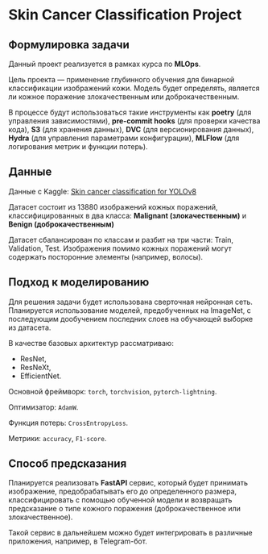 # Skin Cancer Classification Project

## Формулировка задачи    

Данный проект реализуется в рамках курса по **MLOps**. 

Цель проекта — применение глубинного обучения для бинарной классификации изображений кожи. Модель будет определять, является ли кожное поражение злокачественным или доброкачественным.

В процессе будут использоваться такие инструменты как
**poetry** (для управления зависимостями),  **pre-commit hooks** (для проверки качества кода), **S3** (для хранения данных), **DVC** (для версионирования данных), **Hydra** (для управления параметрами конфигурации), **MLFlow** (для логирования метрик и функции потерь).

## Данные  
Данные c Kaggle:  [Skin cancer classification for YOLOv8](https://www.kaggle.com/datasets/cubeai/skin-cancer-classification-for-yolov8)  

Датасет состоит из 13880 изображений кожных поражений, классифицированных в два класса:  **Malignant (злокачественным)** и **Benign (доброкачественным)**  

Датасет сбалансирован по классам и разбит на три части: Train, Validation, Test. 
Изображения помимо кожных поражений могут содержать посторонние элементы (например, волосы). 

## Подход к моделированию

Для решения задачи будет использована сверточная нейронная сеть. Планируется использование моделей, предобученных на ImageNet, с последующим дообучением последних слоев на обучающей выборке из датасета.

В качестве базовых архитектур рассматриваю:
- ResNet,
- ResNeXt,
- EfficientNet. 

Основной фреймворк: `torch`, `torchvision`, `pytorch-lightning`.

Оптимизатор: `AdamW`.

Функция потерь: `CrossEntropyLoss`.

Метрики: `accuracy`, `F1-score`.

## Способ предсказания

Планируется реализовать **FastAPI** сервис, который будет принимать изображение, предобрабатывать его до определенного размера, классифицировать с помощью обученной модели и возвращать предсказание о типе кожного поражения (доброкачественное или злокачественное).

Такой сервис в дальнейшем можно будет интегрировать в различные приложения, например, в Telegram-бот.